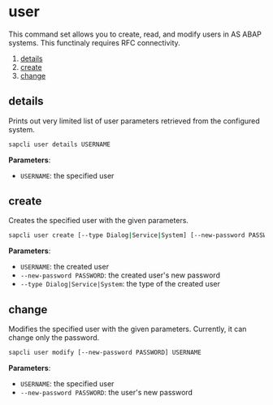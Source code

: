 # user

This command set allows you to create, read, and modify users in AS ABAP
systems. This functinaly requires RFC connectivity.

1. [details](#details)
2. [create](#create)
3. [change](#change)

## details

Prints out very limited list of user parameters retrieved from the configured
system.

```bash
sapcli user details USERNAME
```

**Parameters**:
- `USERNAME`: the specified user

## create

Creates the specified user with the given parameters.

```bash
sapcli user create [--type Dialog|Service|System] [--new-password PASSWORD] USERNAME
```

**Parameters**:
- `USERNAME`: the created user
- `--new-password PASSWORD`: the created user's new password
- `--type Dialog|Service|System`: the type of the created user

## change

Modifies the specified user with the given parameters.
Currently, it can change only the password.

```bash
sapcli user modify [--new-password PASSWORD] USERNAME
```

**Parameters**:
- `USERNAME`: the specified user
- `--new-password PASSWORD`: the user's new password
